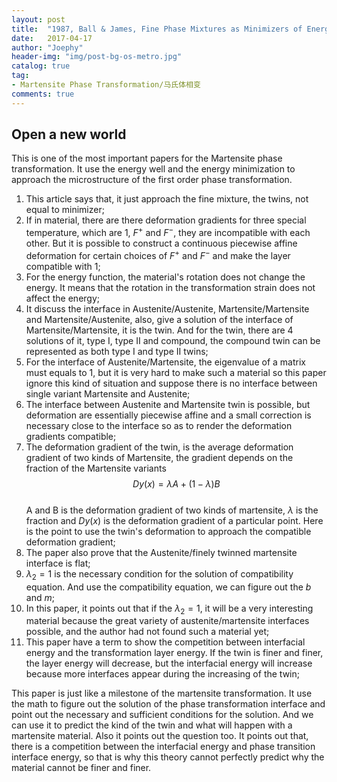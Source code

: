 ```yaml
---
layout: post
title:  "1987, Ball & James, Fine Phase Mixtures as Minimizers of Energy"
date:   2017-04-17
author: "Joephy"
header-img: "img/post-bg-os-metro.jpg"
catalog: true
tag:
- Martensite Phase Transformation/马氏体相变
comments: true
---
```

Open a new world
-----------
This is one of the most important papers for the Martensite phase transformation. It use the energy well and the energy minimization to approach the microstructure of the first order phase transformation.

1. This article says that, it just approach the fine mixture, the twins, not equal to minimizer;
2. If in material, there are there deformation gradients for three special temperature, which are 1, $F^+$ and $F^-$, they are incompatible with each other. But it is possible to construct a continuous piecewise affine deformation for certain choices of $F^+$ and $F^-$ and make the layer compatible with 1;
3. For the energy function, the material's rotation does not change the energy. It means that the rotation in the transformation strain does not affect the energy;
4. It discuss the interface in Austenite/Austenite, Martensite/Martensite and Martensite/Austenite, also, give a solution of the interface of Martensite/Martensite, it is the twin. And for the twin, there are 4 solutions of it, type I, type II and compound, the compound twin can be represented as both type I and type II twins;
5. For the interface of Austenite/Martensite, the eigenvalue of a matrix must equals to 1, but it is very hard to make such a material so this paper ignore this kind of situation and suppose there is no interface between single variant Martensite and Austenite;
6. The interface between Austenite and Martensite twin is possible, but deformation are essentially piecewise affine and a small correction is necessary close to the interface so as to render the deformation gradients compatible;
7. The deformation gradient of the twin, is the average deformation gradient of two kinds of Martensite, the gradient depends on the fraction of the Martensite variants<br>
$$Dy(x) = \lambda A + (1-\lambda)B$$<br>
A and B is the deformation gradient of two kinds of martensite, $\lambda$ is the fraction and $Dy(x)$ is the deformation gradient of a particular point. Here is the point to use the twin's deformation to approach the compatible deformation gradient;
8. The paper also prove that the Austenite/finely twinned martensite interface is flat;
9. $\lambda_2 = 1$ is the necessary condition for the solution of compatibility equation. And use the compatibility equation, we can figure out the $b$ and $m$;
10. In this paper, it points out that if the $\lambda_2 = 1$, it will be a very interesting material because the great variety of austenite/martensite interfaces possible, and the author had not found such a material yet;
11. This paper have a term to show the competition between interfacial energy and the transformation layer energy. If the twin is finer and finer, the layer energy will decrease, but the interfacial energy will increase because more interfaces appear during the increasing of the twin;


This paper is just like a milestone of the martensite transformation. It use the math to figure out the solution of the phase transformation interface and point out the necessary and sufficient conditions for the solution. And we can use it to predict the kind of the twin and what will happen with a martensite material. Also it points out the question too. It points out that, there is a competition between the interfacial energy and phase transition interface energy, so that is why this theory cannot perfectly predict why the material cannot be finer and finer.


